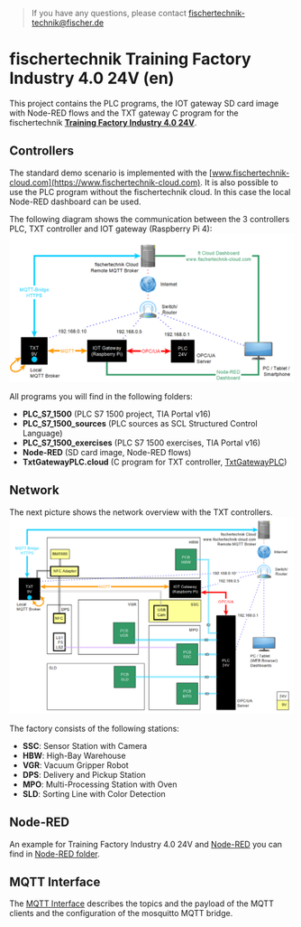 > If you have any questions, please contact fischertechnik-technik@fischer.de

# fischertechnik Training Factory Industry 4.0 24V (en)
This project contains the PLC programs, the IOT gateway SD card image with Node-RED flows and the TXT gateway C program for the fischertechnik [**Training Factory Industry 4.0 24V**](https://www.fischertechnik.de/en/products/simulating/training-models/554868-sim-training-factory-industry-4-0-24v-simulation).

## Controllers
The standard demo scenario is implemented with the [www.fischertechnik-cloud.com](https://www.fischertechnik-cloud.com). It is also possible to use the PLC program without the fischertechnik cloud. In this case the local Node-RED dashboard can be used.

The following diagram shows the communication between the 3 controllers PLC, TXT controller and IOT gateway (Raspberry Pi 4):
![overview_communication_en](doc/overview_communication_en.png "overview communication")

All programs you will find in the following folders:
* **PLC_S7_1500** (PLC S7 1500 project, TIA Portal v16)
* **PLC_S7_1500_sources** (PLC sources as SCL Structured Control Language)
* **PLC_S7_1500_exercises** (PLC S7 1500 exercises, TIA Portal v16)
* **Node-RED** (SD card image, Node-RED flows)
* **TxtGatewayPLC.cloud** (C program for TXT controller, [TxtGatewayPLC](https://github.com/fischertechnik/plc_training_factory_24v/tree/master/TxtGatewayPLC))

## Network
The next picture shows the network overview with the TXT controllers.
![factory_overview_en](doc/factory_overview_en.png "factory overview")

The factory consists of the following stations:
* **SSC**: Sensor Station with Camera
* **HBW**: High-Bay Warehouse
* **VGR**: Vacuum Gripper Robot
* **DPS**: Delivery and Pickup Station
* **MPO**: Multi-Processing Station with Oven
* **SLD**: Sorting Line with Color Detection

## Node-RED
An example for  Training Factory Industry 4.0 24V and [Node-RED](https://nodered.org/) you can find in [Node-RED folder](Node-RED/README.md). 

## MQTT Interface
The [MQTT Interface](TxtSmartFactoryLib/doc/MqttInterface.md) describes the topics and the payload of the MQTT clients and the configuration of the mosquitto MQTT bridge. 
